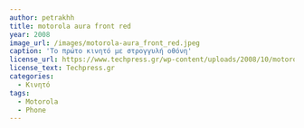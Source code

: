 ```yaml
---
author: petrakhh
title: motorola aura front red
year: 2008
image_url: /images/motorola-aura_front_red.jpeg
caption: 'Το πρώτο κινητό με στρογγυλή οθόνη'
license_url: https://www.techpress.gr/wp-content/uploads/2008/10/motorola-aura_front_red.jpg
license_text: Techpress.gr
categories:
  - Κινητό
tags:
  - Motorola
  - Phone
---
```

